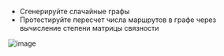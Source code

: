 - Сгенерируйте слачайные графы 
- Протестируйте пересчет числа маршрутов в графе через вычисление степени матрицы связности

![image](https://user-images.githubusercontent.com/49230518/138913557-f02532f5-8055-4ee1-bae9-277c383f4e1b.png)
